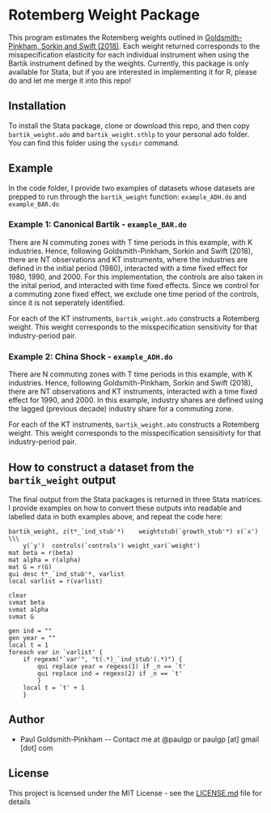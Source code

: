 # Rotemberg Weight Package

This program estimates the Rotemberg weights outlined in
[Goldsmith-Pinkham, Sorkin and Swift (2018)](http://paulgp.github.io/papers/bartik_gpss.pdf). Each weight returned
corresponds to the misspecification elasticity for each individual
instrument when using the Bartik instrument defined by the
weights. Currently, this package is only available for Stata, but if
you are interested in implementing it for R, please do and let me
merge it into this repo!

## Installation

To install the Stata package, clone or download this repo, and then
copy `bartik_weight.ado` and `bartik_weight.sthlp` to your personal
ado folder. You can find this folder using the `sysdir` command.

## Example
In the code folder, I provide two examples of datasets whose datasets
are prepped to run through the `bartik_weight` function:
`example_ADH.do` and `example_BAR.do`

### Example 1: Canonical Bartik - `example_BAR.do`

There are N commuting zones with T time periods in this example, with
K industries. Hence, following Goldsmith-Pinkham, Sorkin and Swift
(2018), there are NT observations and KT instruments, where the
industries are defined in the initial period (1980), interacted with a
time fixed effect for 1980, 1990, and 2000. For this implementation,
the controls are also taken in the inital period, and interacted with
time fixed effects. Since we control for a commuting zone fixed
effect, we exclude one time period of the controls, since it is not
seperately identified.

For each of the KT instruments, `bartik_weight.ado` constructs a
Rotemberg weight. This weight corresponds to the misspecification
sensitivity for that industry-period pair. 

### Example 2: China Shock - `example_ADH.do`

There are N commuting zones with T time periods in this example, with
K industries. Hence, following Goldsmith-Pinkham, Sorkin and Swift
(2018), there are NT observations and KT instruments, interacted with
a time fixed effect for 1990, and 2000. In this example, industry
shares are defined using the lagged (previous decade) industry share
for a commuting zone. 

For each of the KT instruments, `bartik_weight.ado` constructs a
Rotemberg weight. This weight corresponds to the misspecification
sensisitivty for that industry-period pair. 

## How to construct a dataset from the `bartik_weight` output

The final output from the Stata packages is returned in three Stata
matrices. I provide examples on how to convert these outputs into
readable and labelled data in both examples above, and repeat the code
here:

```
bartik_weight, z(t*_`ind_stub'*)    weightstub(`growth_stub'*) x(`x') \\\
	y(`y')  controls(`controls') weight_var(`weight')
mat beta = r(beta)
mat alpha = r(alpha)
mat G = r(G)
qui desc t*_`ind_stub'*, varlist
local varlist = r(varlist)

clear
svmat beta
svmat alpha
svmat G

gen ind = ""
gen year = ""
local t = 1
foreach var in `varlist' {
	if regexm("`var'", "t(.*)_`ind_stub'(.*)") {
		qui replace year = regexs(1) if _n == `t'
		qui replace ind = regexs(2) if _n == `t'
		}
	local t = `t' + 1
	}
```

## Author

* Paul Goldsmith-Pinkham -- Contact me at @paulgp or paulgp [at] gmail [dot] com

## License

This project is licensed under the MIT License - see the [LICENSE.md](LICENSE.md) file for details

